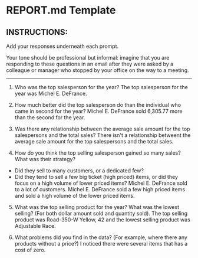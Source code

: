 # REPORT.md Template

## INSTRUCTIONS:

Add your responses underneath each prompt. 

Your tone should be professional but informal: imagine that you are responding to these questions in an email after they were asked by a colleague or manager who stopped by your office on the way to a meeting.

---

1. Who was the top salesperson for the year?
The top salesperson for the year was Michel E. DeFrance. 

2. How much better did the top salesperson do than the individual who came in second for the year?
Michel E. DeFrance sold 6,305.77 more than the second for the year. 


3. Was there any relationship between the average sale amount for the top salespersons and the total sales?
There isn't a relationship betweent the average sale amount for the top salespersons and the total sales.

4. How do you think the top selling salesperson gained so many sales? What was their strategy?

- Did they sell to many customers, or a dedicated few?
- Did they tend to sell a few big ticket (high priced) items, or did they focus on a high volume of lower priced items?
Michel E. DeFrance sold to a lot of customers. Michel E. DeFrance sold a few high priced items and sold a high volume of the lower priced items.
 

5. What was the top selling product for the year? What was the lowest selling? (For both dollar amount sold and quantity sold).
The top selling product was Road-350-W Yellow, 42 and the lowest selling product was Adjustable Race. 

6. What problems did you find in the data? (For example, where there any products without a price?)
I noticed there were several items that has a cost of zero.